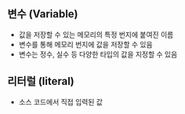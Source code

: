 ## 변수 (Variable)

- 값을 저장할 수 있는 메모리의 특정 번지에 붙여진 이름
- 변수를 통해 메모리 번지에 값을 저장할 수 있음
- 변수는 정수, 실수 등 다양한 타입의 값을 지정할 수 있음

## 리터럴 (literal)

- 소스 코드에서 직접 입력된 값
